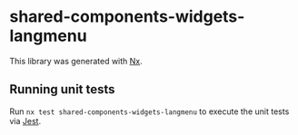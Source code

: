 # shared-components-widgets-langmenu

This library was generated with [Nx](https://nx.dev).

## Running unit tests

Run `nx test shared-components-widgets-langmenu` to execute the unit tests via [Jest](https://jestjs.io).
